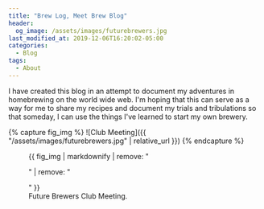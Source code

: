 ```yaml
---
title: "Brew Log, Meet Brew Blog"
header:
  og_image: /assets/images/futurebrewers.jpg
last_modified_at: 2019-12-06T16:20:02-05:00
categories:
  - Blog
tags:
  - About
---
```


I have created this blog in an attempt to document my adventures in homebrewing on the world wide web. I'm hoping that this can serve as a way for me to share my recipes and document my trials and tribulations so that someday, I can use the things I've learned to start my own brewery.

{% capture fig_img %}
![Club Meeting]({{ "/assets/images/futurebrewers.jpg" | relative_url }})
{% endcapture %}

<figure>
  {{ fig_img | markdownify | remove: "<p>" | remove: "</p>" }}
  <figcaption>Future Brewers Club Meeting.</figcaption>
</figure>
